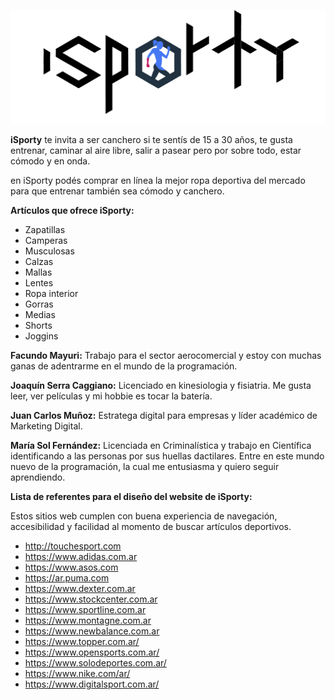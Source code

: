 ![alt text](https://github.com/heysocialgeek/isporty/blob/ea8198a808d476d779aa9244d57aa1a460adde4c/design/logotipo-isporty.png?raw=true) 

**iSporty** te invita a ser canchero si te sentís de 15 a 30 años, te gusta entrenar, caminar al aire libre, salir a pasear pero por sobre todo, estar cómodo y en onda.

en iSporty podés comprar en línea  la mejor ropa deportiva del mercado para que entrenar también sea cómodo y canchero.

**Artículos que ofrece iSporty:**

- Zapatillas
- Camperas
- Musculosas
- Calzas
- Mallas
- Lentes
- Ropa interior
- Gorras
- Medias
- Shorts
- Joggins

**Facundo Mayuri:** Trabajo para el sector aerocomercial y estoy con muchas ganas de adentrarme en el mundo de la programación.

**Joaquín Serra Caggiano:** Licenciado en kinesiologia y fisiatria. Me gusta leer, ver películas y mi hobbie es tocar la batería.

**Juan Carlos Muñoz:** Estratega digital para empresas y líder académico de Marketing Digital.

**María Sol Fernández:** Licenciada en Criminalística y trabajo en Científica identificando a las personas por sus huellas dactilares. Entre en este mundo nuevo de la programación, la cual me entusiasma y quiero seguir aprendiendo. 

**Lista de referentes para el diseño del website de iSporty:**

Estos sitios web cumplen con buena experiencia de navegación, accesibilidad y facilidad al momento de buscar artículos deportivos.

- http://touchesport.com
- https://www.adidas.com.ar
- https://www.asos.com
- https://ar.puma.com
- https://www.dexter.com.ar
- https://www.stockcenter.com.ar
- https://www.sportline.com.ar
- https://www.montagne.com.ar
- https://www.newbalance.com.ar
- https://www.topper.com.ar/
- https://www.opensports.com.ar/
- https://www.solodeportes.com.ar/
- https://www.nike.com/ar/
- https://www.digitalsport.com.ar/
